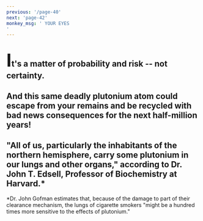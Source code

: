 ```yaml
---
previous: '/page-40'
next: 'page-42'
monkey_msg: ' YOUR EYES
'
---
```


## <span style="font-size:47px;">I</span>t's a matter of probability and risk -- not certainty.

## And this same deadly plutonium atom could escape from your remains and be recycled with bad news consequences for the next half-million years!

## "All of us, particularly the inhabitants of the northern hemisphere, carry some plutonium in our lungs and other organs," according to Dr. John T. Edsell, Professor of Biochemistry at Harvard.*

*Dr. John Gofman estimates that, because of the damage to part of their clearance mechanism, the lungs of cigarette smokers "might be a hundred times more sensitive to the effects of plutonium."
